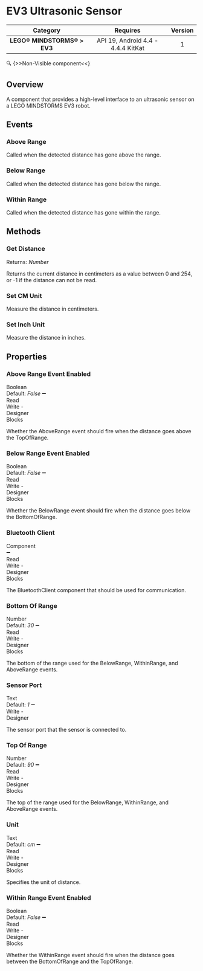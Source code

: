 # EV3 Ultrasonic Sensor

| Category | Requires | Version |
|:--------:|:-------:|:--------:|
|**LEGO® MINDSTORMS® > EV3**|<span class="chip chip-any">API 19, Android 4.4 - 4.4.4 KitKat</span>|<span class="chip chip-number">1</span>|

:mag: {>>Non-Visible component<<}

## Overview

A component that provides a high-level interface to an ultrasonic sensor on a LEGO MINDSTORMS EV3 robot.

## Events

### Above Range

Called when the detected distance has gone above the range.

<div class="block" ai2-block="event" not-rendered="true" value="%7B%22componentName%22:%20%22EV3%20Ultrasonic%20Sensor%22,%20%22name%22:%20%22Above%20Range%22,%20%22param%22:%20%5B%5D%7D"></div>

### Below Range

Called when the detected distance has gone below the range.

<div class="block" ai2-block="event" not-rendered="true" value="%7B%22componentName%22:%20%22EV3%20Ultrasonic%20Sensor%22,%20%22name%22:%20%22Below%20Range%22,%20%22param%22:%20%5B%5D%7D"></div>

### Within Range

Called when the detected distance has gone within the range.

<div class="block" ai2-block="event" not-rendered="true" value="%7B%22componentName%22:%20%22EV3%20Ultrasonic%20Sensor%22,%20%22name%22:%20%22Within%20Range%22,%20%22param%22:%20%5B%5D%7D"></div>

## Methods

### Get Distance

<span class="chip chip-number">Returns: <i>Number</i></span>

Returns the current distance in centimeters as a value between 0 and 254, or -1 if the distance can not be read.

<div class="block" ai2-block="method" not-rendered="true" value="%7B%22componentName%22:%20%22EV3%20Ultrasonic%20Sensor%22,%20%22name%22:%20%22Get%20Distance%22,%20%22output%22:%20true,%20%22param%22:%20%5B%5D%7D"></div>

### Set CM Unit

Measure the distance in centimeters.

<div class="block" ai2-block="method" not-rendered="true" value="%7B%22componentName%22:%20%22EV3%20Ultrasonic%20Sensor%22,%20%22name%22:%20%22Set%20CM%20Unit%22,%20%22output%22:%20false,%20%22param%22:%20%5B%5D%7D"></div>

### Set Inch Unit

Measure the distance in inches.

<div class="block" ai2-block="method" not-rendered="true" value="%7B%22componentName%22:%20%22EV3%20Ultrasonic%20Sensor%22,%20%22name%22:%20%22Set%20Inch%20Unit%22,%20%22output%22:%20false,%20%22param%22:%20%5B%5D%7D"></div>

## Properties

### Above Range Event Enabled

<span style="user-select: none; white-space:pre-wrap;"><span class="chip chip-boolean">Boolean</span> <span class="chip chip-boolean">Default: <i>False</i></span> :heavy_minus_sign: <span class="chip chip-rw">Read</span> <span class="chip chip-rw">Write</span>  - <span class="chip chip-bd">Designer</span> <span class="chip chip-bd">Blocks</span></span>

Whether the AboveRange event should fire when the distance goes above the TopOfRange.

<div class="block" ai2-block="property" not-rendered="true" value="%7B%22componentName%22:%20%22EV3%20Ultrasonic%20Sensor%22,%20%22name%22:%20%22Above%20Range%20Event%20Enabled%22,%20%22getter%22:%20true%7D"></div>
<div class="block" ai2-block="property" not-rendered="true" value="%7B%22componentName%22:%20%22EV3%20Ultrasonic%20Sensor%22,%20%22name%22:%20%22Above%20Range%20Event%20Enabled%22,%20%22getter%22:%20false%7D"></div>

### Below Range Event Enabled

<span style="user-select: none; white-space:pre-wrap;"><span class="chip chip-boolean">Boolean</span> <span class="chip chip-boolean">Default: <i>False</i></span> :heavy_minus_sign: <span class="chip chip-rw">Read</span> <span class="chip chip-rw">Write</span>  - <span class="chip chip-bd">Designer</span> <span class="chip chip-bd">Blocks</span></span>

Whether the BelowRange event should fire when the distance goes below the BottomOfRange.

<div class="block" ai2-block="property" not-rendered="true" value="%7B%22componentName%22:%20%22EV3%20Ultrasonic%20Sensor%22,%20%22name%22:%20%22Below%20Range%20Event%20Enabled%22,%20%22getter%22:%20true%7D"></div>
<div class="block" ai2-block="property" not-rendered="true" value="%7B%22componentName%22:%20%22EV3%20Ultrasonic%20Sensor%22,%20%22name%22:%20%22Below%20Range%20Event%20Enabled%22,%20%22getter%22:%20false%7D"></div>

### Bluetooth Client

<span style="user-select: none; white-space:pre-wrap;"><span class="chip chip-component">Component</span> :heavy_minus_sign: <span class="chip chip-rw">Read</span> <span class="chip chip-rw">Write</span>  - <span class="chip chip-bd">Designer</span> <span class="chip chip-bd">Blocks</span></span>

The BluetoothClient component that should be used for communication.

<div class="block" ai2-block="property" not-rendered="true" value="%7B%22componentName%22:%20%22EV3%20Ultrasonic%20Sensor%22,%20%22name%22:%20%22Bluetooth%20Client%22,%20%22getter%22:%20true%7D"></div>
<div class="block" ai2-block="property" not-rendered="true" value="%7B%22componentName%22:%20%22EV3%20Ultrasonic%20Sensor%22,%20%22name%22:%20%22Bluetooth%20Client%22,%20%22getter%22:%20false%7D"></div>

### Bottom Of Range

<span style="user-select: none; white-space:pre-wrap;"><span class="chip chip-number">Number</span> <span class="chip chip-number">Default: <i>30</i></span> :heavy_minus_sign: <span class="chip chip-rw">Read</span> <span class="chip chip-rw">Write</span>  - <span class="chip chip-bd">Designer</span> <span class="chip chip-bd">Blocks</span></span>

The bottom of the range used for the BelowRange, WithinRange, and AboveRange events.

<div class="block" ai2-block="property" not-rendered="true" value="%7B%22componentName%22:%20%22EV3%20Ultrasonic%20Sensor%22,%20%22name%22:%20%22Bottom%20Of%20Range%22,%20%22getter%22:%20true%7D"></div>
<div class="block" ai2-block="property" not-rendered="true" value="%7B%22componentName%22:%20%22EV3%20Ultrasonic%20Sensor%22,%20%22name%22:%20%22Bottom%20Of%20Range%22,%20%22getter%22:%20false%7D"></div>

### Sensor Port

<span style="user-select: none; white-space:pre-wrap;"><span class="chip chip-text">Text</span> <span class="chip chip-text">Default: <i>1</i></span> :heavy_minus_sign: <span class="chip chip-rw">Write</span>  - <span class="chip chip-bd">Designer</span></span>

The sensor port that the sensor is connected to.

### Top Of Range

<span style="user-select: none; white-space:pre-wrap;"><span class="chip chip-number">Number</span> <span class="chip chip-number">Default: <i>90</i></span> :heavy_minus_sign: <span class="chip chip-rw">Read</span> <span class="chip chip-rw">Write</span>  - <span class="chip chip-bd">Designer</span> <span class="chip chip-bd">Blocks</span></span>

The top of the range used for the BelowRange, WithinRange, and AboveRange events.

<div class="block" ai2-block="property" not-rendered="true" value="%7B%22componentName%22:%20%22EV3%20Ultrasonic%20Sensor%22,%20%22name%22:%20%22Top%20Of%20Range%22,%20%22getter%22:%20true%7D"></div>
<div class="block" ai2-block="property" not-rendered="true" value="%7B%22componentName%22:%20%22EV3%20Ultrasonic%20Sensor%22,%20%22name%22:%20%22Top%20Of%20Range%22,%20%22getter%22:%20false%7D"></div>

### Unit

<span style="user-select: none; white-space:pre-wrap;"><span class="chip chip-text">Text</span> <span class="chip chip-text">Default: <i>cm</i></span> :heavy_minus_sign: <span class="chip chip-rw">Read</span> <span class="chip chip-rw">Write</span>  - <span class="chip chip-bd">Designer</span> <span class="chip chip-bd">Blocks</span></span>

Specifies the unit of distance.

<div class="block" ai2-block="property" not-rendered="true" value="%7B%22componentName%22:%20%22EV3%20Ultrasonic%20Sensor%22,%20%22name%22:%20%22Unit%22,%20%22getter%22:%20true%7D"></div>
<div class="block" ai2-block="property" not-rendered="true" value="%7B%22componentName%22:%20%22EV3%20Ultrasonic%20Sensor%22,%20%22name%22:%20%22Unit%22,%20%22getter%22:%20false%7D"></div>

### Within Range Event Enabled

<span style="user-select: none; white-space:pre-wrap;"><span class="chip chip-boolean">Boolean</span> <span class="chip chip-boolean">Default: <i>False</i></span> :heavy_minus_sign: <span class="chip chip-rw">Read</span> <span class="chip chip-rw">Write</span>  - <span class="chip chip-bd">Designer</span> <span class="chip chip-bd">Blocks</span></span>

Whether the WithinRange event should fire when the distance goes between the BottomOfRange and the TopOfRange.

<div class="block" ai2-block="property" not-rendered="true" value="%7B%22componentName%22:%20%22EV3%20Ultrasonic%20Sensor%22,%20%22name%22:%20%22Within%20Range%20Event%20Enabled%22,%20%22getter%22:%20true%7D"></div>
<div class="block" ai2-block="property" not-rendered="true" value="%7B%22componentName%22:%20%22EV3%20Ultrasonic%20Sensor%22,%20%22name%22:%20%22Within%20Range%20Event%20Enabled%22,%20%22getter%22:%20false%7D"></div>
